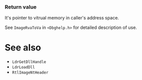 ### Return value

It's pointer to vitrual memory in caller's address space.

See `ImageRvaToVa` in `<Dbghelp.h>` for detailed description of use.

# See also

* `LdrGetDllHandle`
* `LdrLoadDll`
* `RtlImageNtHeader`
